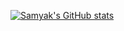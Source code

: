 [![Samyak's GitHub stats](https://github-readme-stats.vercel.app/api?username=samyakOO7&show_icons=true&theme=dracula&bg_color=FFFFFF&text_color=8A2BE2)](https://github.com/samyakOO7/github-readme-stats)
